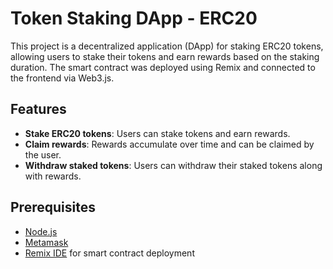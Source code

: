 # Token Staking DApp - ERC20

This project is a decentralized application (DApp) for staking ERC20 tokens, allowing users to stake their tokens and earn rewards based on the staking duration. The smart contract was deployed using Remix and connected to the frontend via Web3.js.

## Features

- **Stake ERC20 tokens**: Users can stake tokens and earn rewards.
- **Claim rewards**: Rewards accumulate over time and can be claimed by the user.
- **Withdraw staked tokens**: Users can withdraw their staked tokens along with rewards.

## Prerequisites

- [Node.js](https://nodejs.org/)
- [Metamask](https://metamask.io/)
- [Remix IDE](https://remix.ethereum.org/) for smart contract deployment
